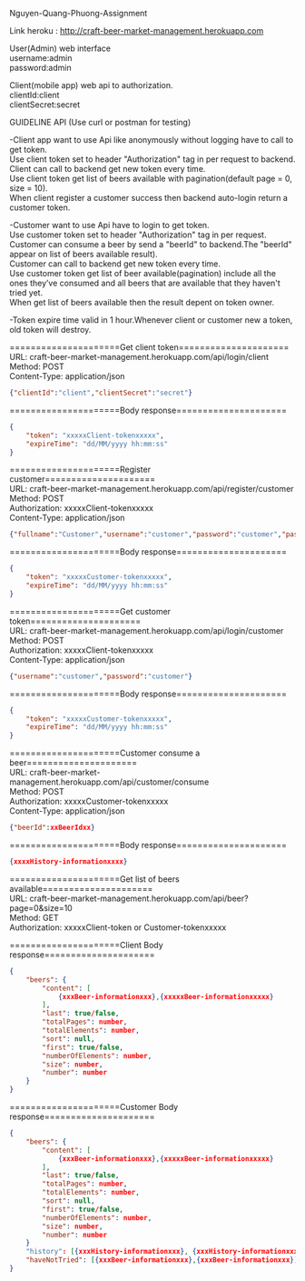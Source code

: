 Nguyen-Quang-Phuong-Assignment  <br />

Link heroku : http://craft-beer-market-management.herokuapp.com  <br />

User(Admin) web interface  <br />
username:admin  <br />
password:admin  <br />

Client(mobile app) web api to authorization.  <br />
clientId:client  <br />
clientSecret:secret  <br />

GUIDELINE API (Use curl or postman for testing)  <br />

-Client app want to use Api like anonymously without logging have to call to get token.  <br />
Use client token set to header "Authorization" tag in per request to backend.  <br />
Client can call to backend get new token every time.  <br />
Use client token get list of beers available with pagination(default page = 0, size = 10).  <br />
When client register a customer success then backend auto-login return a customer token.  <br />

-Customer want to use Api have to login to get token.  <br />
Use customer token set to header "Authorization" tag in per request.  <br />
Customer can consume a beer by send a "beerId" to backend.The "beerId" appear on list of beers available result).  <br />
Customer can call to backend get new token every time.  <br />
Use customer token get list of beer available(pagination) 
include all the ones they’ve consumed and all beers that are available that they haven't tried yet.  <br />
When get list of beers available then the result depent on token owner.  <br />

-Token expire time valid in 1 hour.Whenever client or customer new a token, old token will destroy.  <br />

=====================Get client token=====================  <br />
URL: craft-beer-market-management.herokuapp.com/api/login/client  <br />
Method: POST  <br />
Content-Type: application/json  <br />
```json
{"clientId":"client","clientSecret":"secret"}
```
=====================Body response=====================  <br />
```json
{
    "token": "xxxxxClient-tokenxxxxx",
    "expireTime": "dd/MM/yyyy hh:mm:ss"
}
```

=====================Register customer=====================  <br />
URL: craft-beer-market-management.herokuapp.com/api/register/customer  <br />
Method: POST  <br />
Authorization: xxxxxClient-tokenxxxxx  <br />
Content-Type: application/json  <br />
```json
{"fullname":"Customer","username":"customer","password":"customer","passwordConfirm":"customer"}
````
=====================Body response=====================  <br />
```json
{
    "token": "xxxxxCustomer-tokenxxxxx",
    "expireTime": "dd/MM/yyyy hh:mm:ss"
}
```

=====================Get customer token=====================  <br />
URL: craft-beer-market-management.herokuapp.com/api/login/customer  <br />
Method: POST  <br />
Authorization: xxxxxClient-tokenxxxxx  <br />
Content-Type: application/json  <br />
```json
{"username":"customer","password":"customer"}
```
=====================Body response=====================  <br />
```json
{
    "token": "xxxxxCustomer-tokenxxxxx",
    "expireTime": "dd/MM/yyyy hh:mm:ss"
}
```

=====================Customer consume a beer=====================  <br />
URL: craft-beer-market-management.herokuapp.com/api/customer/consume  <br />
Method: POST  <br />
Authorization: xxxxxCustomer-tokenxxxxx  <br />
Content-Type: application/json  <br />
```json
{"beerId":xxBeerIdxx}
```
=====================Body response=====================  <br />
```json
{xxxxHistory-informationxxxx}
```

=====================Get list of beers available=====================  <br />
URL: craft-beer-market-management.herokuapp.com/api/beer?page=0&size=10  <br />
Method: GET  <br />
Authorization: xxxxxClient-token or Customer-tokenxxxxx  <br />

=====================Client Body response=====================  <br />
```json
{
    "beers": {
        "content": [
            {xxxBeer-informationxxx},{xxxxxBeer-informationxxxxx}
        ],
        "last": true/false,
        "totalPages": number,
        "totalElements": number,
        "sort": null,
        "first": true/false,
        "numberOfElements": number,
        "size": number,
        "number": number
    }
}
```
=====================Customer Body response=====================  <br />
```json
{
    "beers": {
        "content": [
            {xxxBeer-informationxxx},{xxxxxBeer-informationxxxxx}
        ],
        "last": true/false,
        "totalPages": number,
        "totalElements": number,
        "sort": null,
        "first": true/false,
        "numberOfElements": number,
        "size": number,
        "number": number
    }
    "history": [{xxxHistory-informationxxx}, {xxxHistory-informationxxx}],
    "haveNotTried": [{xxxBeer-informationxxx},{xxxBeer-informationxxx}]
}
```
